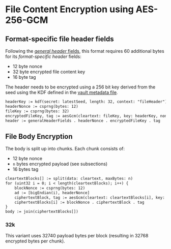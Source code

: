 # File Content Encryption using AES-256-GCM

## Format-specific file header fields
Following the [_general header_ fields](README.md), this format requires 60 additional bytes for its _format-specific header_ fields:

* 12 byte nonce
* 32 byte encrypted file content key
* 16 byte tag

The header needs to be encrypted using a 256 bit key derived from the seed using the KDF defined in the [vault metadata file](../vault%20metadata/README.md).

```txt
headerKey := kdf(secret: latestSeed, length: 32, context: "fileHeader")
headerNonce := csprng(bytes: 12)
fileKey := csprng(bytes: 32)
encryptedFileKey, tag := aesGcm(cleartext: fileKey, key: headerKey, nonce: headerNonce, ad: generalHeaderFields)
header := generalHeaderFields . headerNonce . encryptedFileKey . tag
```

## File Body Encryption

The body is split up into chunks. Each chunk consists of:

* 12 byte nonce
* `n` bytes encrypted payload (see subsections)
* 16 bytes tag

```txt
cleartextBlocks[] := split(data: cleartext, maxBytes: n)
for (uint32 i = 0; i < length(cleartextBlocks); i++) {
    blockNonce := csprng(bytes: 12)
    ad := [bigEndian(i), headerNonce]
    ciphertextBlock, tag := aesGcm(cleartext: cleartextBlocks[i], key: fileKey, nonce: blockNonce, ad: ad)
    ciphertextBlocks[i] := blockNonce . ciphertextBlock . tag
}
body := join(ciphertextBlocks[])
```

### 32k

This variant uses 32740 payload bytes per block (resulting in 32768 encrypted bytes per chunk).